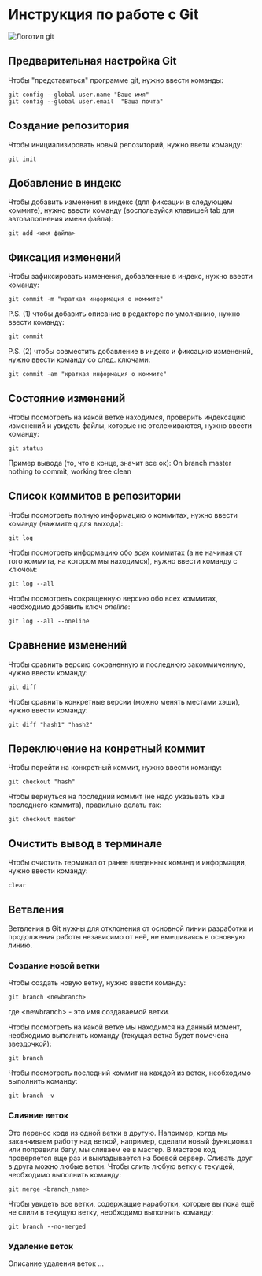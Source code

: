 # **Инструкция по работе с Git**

![Логотип git](logo.png)

## Предварительная настройка Git

Чтобы "представиться" программе git, нужно ввести команды:

    git config --global user.name "Ваше имя"
    git config --global user.email  "Ваша почта"

## Создание репозитория

Чтобы инициализировать новый репозиторий, нужно ввети команду:

    git init

## Добавление в индекс

Чтобы добавить изменения в индекс (для фиксации в следующем коммите), нужно ввести команду (воспользуйся клавишей tab для автозаполнения имени файла):

    git add <имя файла>

## Фиксация изменений

Чтобы зафиксировать изменения, добавленные в индекс, нужно ввести команду:

    git commit -m "краткая информация о коммите"

P.S. (1) чтобы добавить описание в редакторе по умолчанию, нужно ввести команду:

    git commit

P.S. (2) чтобы совместить добавление в индекс и фиксацию изменений, нужно ввести команду со след. ключами:

    git commit -am "краткая информация о коммите"

## Состояние изменений

Чтобы посмотреть на какой ветке находимся, проверить индексацию изменений и увидеть файлы, которые не отслеживаются, нужно ввести команду:

    git status

Пример вывода (то, что в конце, значит все ок):
On branch master
nothing to commit, working tree clean

## Список коммитов в репозитории

Чтобы посмотреть полную информацию о коммитах, нужно ввести команду (нажмите q для выхода):

    git log

Чтобы посмотреть информацию обо _всех_ коммитах (а не начиная от того коммита, на котором мы находимся), нужно ввести команду c ключом:

    git log --all

Чтобы посмотреть сокращенную версию обо всех коммитах, необходимо добавить ключ _oneline_:

    git log --all --oneline

## Сравнение изменений

Чтобы сравнить версию сохраненную и последнюю закоммиченную, нужно ввести команду:

    git diff

Чтобы сравнить конкретные версии (можно менять местами хэши), нужно ввести команду:

    git diff "hash1" "hash2"

## Переключение на конретный коммит

Чтобы перейти на конкретный коммит, нужно ввести команду:

    git checkout "hash"

Чтобы вернуться на последний коммит (не надо указывать хэш последнего коммита), правильно делать так:

    git checkout master


## Очистить вывод в терминале

Чтобы очистить терминал от ранее введенных команд и информации, нужно ввести команду:

    clear

## Ветвления 

Ветвления в Git нужны для отклонения от основной линии разработки и продолжения работы независимо от неё, не вмешиваясь в основную линию.

### Создание новой ветки

Чтобы создать новую ветку, нужно ввести команду:

    git branch <newbranch>

где \<newbranch> - это имя создаваемой ветки.

Чтобы посмотреть на какой ветке мы находимся на данный момент, необходимо выполнить команду (текущая ветка будет помечена звездочкой):

	git branch

Чтобы посмотреть последний коммит на каждой из веток, необходимо выполнить команду:

	git branch -v


### Слияние веток

Это перенос кода из одной ветки в другую. Например, когда мы заканчиваем работу над веткой, например, сделали новый функционал или поправили багу, мы сливаем ее в мастер. В мастере код проверяется еще раз и выкладывается на боевой сервер. Сливать друг в друга можно любые ветки.
Чтобы слить любую ветку с текущей, необходимо выполнить команду:

	git merge <branch_name>

Чтобы увидеть все ветки, содержащие наработки, которые вы пока ещё не слили в текущую ветку, необходимо выполнить команду:

	git branch --no-merged

### Удаление веток 

Описание удаления веток ...
